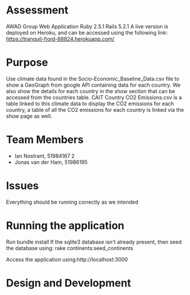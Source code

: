 # Assessment
AWAD Group Web Application
Ruby 2.5.1  Rails 5.2.1
A live version is deployed on Heroku, and can be accessed using the following link:
https://tranquil-fjord-88824.herokuapp.com/

# Purpose
Use climate data found in the Socio-Economic_Baseline_Data.csv file to show a GeoGraph from google API containing data for each country. We also show the details for each country in the show section that can be accessed from the countries table. CAIT Country CO2 Emissions.csv is a table linked to this climate data to display the CO2 emissions for each country, a table of all the CO2 emissions for each country is linked via the show page as well.

# Team Members
- Ian Nostrant, 51984167 2
- Jonas van der Ham, 51986195

# Issues
Everything should be running correctly as we intended

# Running the application
Run bundle install If the sqlite3 database isn't already present, then seed the database using:
rake continents:seed_continents

Access the application using:http://localhost:3000

# Design and Development


